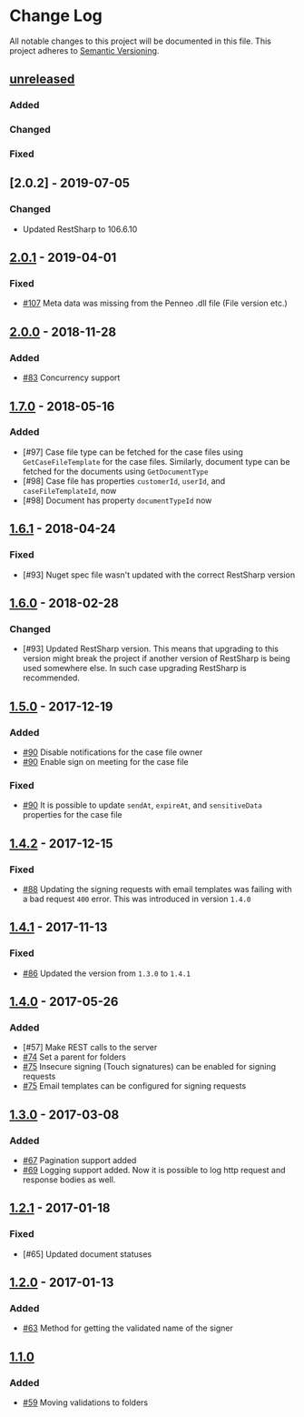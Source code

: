 # Change Log
All notable changes to this project will be documented in this file.
This project adheres to [Semantic Versioning](http://semver.org/).

## [unreleased]
### Added

### Changed

### Fixed


## [2.0.2] - 2019-07-05
### Changed
- Updated RestSharp to 106.6.10


## [2.0.1] - 2019-04-01
### Fixed
- [\#107] Meta data was missing from the Penneo .dll file (File version etc.)

## [2.0.0] - 2018-11-28
### Added
- [\#83] Concurrency support

## [1.7.0] - 2018-05-16
### Added
- [\#97] Case file type can be fetched for the case files using `GetCaseFileTemplate` for the case files. Similarly, document type can be fetched for the documents using `GetDocumentType`
- [\#98] Case file has properties `customerId`, `userId`, and `caseFileTemplateId`, now
- [\#98] Document has property `documentTypeId` now

## [1.6.1] - 2018-04-24
### Fixed
- [\#93] Nuget spec file wasn't updated with the correct RestSharp version

## [1.6.0] - 2018-02-28
### Changed
- [\#93] Updated RestSharp version. This means that upgrading to this version might break the project if another version of RestSharp is being used somewhere else. In such case upgrading RestSharp is recommended. 

## [1.5.0] - 2017-12-19
### Added
- [\#90] Disable notifications for the case file owner
- [\#90] Enable sign on meeting for the case file

### Fixed
- [\#90] It is possible to update `sendAt`, `expireAt`, and `sensitiveData` properties for the case file

## [1.4.2] - 2017-12-15
### Fixed
- [\#88] Updating the signing requests with email templates was failing with a bad request `400` error. This was introduced in version `1.4.0`

## [1.4.1] - 2017-11-13
### Fixed
- [\#86] Updated the version from `1.3.0` to `1.4.1`

## [1.4.0] - 2017-05-26
### Added
- [\#57] Make REST calls to the server
- [\#74] Set a parent for folders
- [\#75] Insecure signing (Touch signatures) can be enabled for signing requests
- [\#75] Email templates can be configured for signing requests

## [1.3.0] - 2017-03-08
### Added
- [\#67] Pagination support added
- [\#69] Logging support added. Now it is possible to log http request and response bodies as well.

## [1.2.1] - 2017-01-18
### Fixed
- [\#65] Updated document statuses

## [1.2.0] - 2017-01-13
### Added
- [\#63] Method for getting the validated name of the signer

## [1.1.0]
### Added
- [\#59] Moving validations to folders

[comment]: # (Build Comparison Links)

[unreleased]: https://github.com/Penneo/sdk-net/compare/2.0.1...HEAD
[2.0.1]:     https://github.com/Penneo/sdk-net/compare/2.0.0...2.0.1
[2.0.0]:     https://github.com/Penneo/sdk-net/compare/1.7.0...2.0.0
[1.7.0]:     https://github.com/Penneo/sdk-net/compare/1.6.1...1.7.0
[1.6.1]:     https://github.com/Penneo/sdk-net/compare/1.6.0...1.6.1
[1.6.0]:     https://github.com/Penneo/sdk-net/compare/1.5.0...1.6.0
[1.5.0]:     https://github.com/Penneo/sdk-net/compare/1.4.2...1.5.0
[1.4.2]:     https://github.com/Penneo/sdk-net/compare/1.4.1...1.4.2
[1.4.1]:     https://github.com/Penneo/sdk-net/compare/1.4.0...1.4.1
[1.4.0]:     https://github.com/Penneo/sdk-net/compare/1.3.0...1.4.0
[1.3.0]:     https://github.com/Penneo/sdk-net/compare/1.2.1...1.3.0
[1.2.1]:     https://github.com/Penneo/sdk-net/compare/1.2.0...1.2.1
[1.2.0]:     https://github.com/Penneo/sdk-net/compare/1.1.0...1.2.0
[1.1.0]:     https://github.com/Penneo/sdk-net/compare/1.0.23...1.1.0

[comment]: # (Issue Links)

[\#107]: https://github.com/Penneo/sdk-net/issues/107
[\#90]: https://github.com/Penneo/sdk-net/issues/90
[\#88]: https://github.com/Penneo/sdk-net/issues/88
[\#86]: https://github.com/Penneo/sdk-net/issues/86
[\#83]: https://github.com/Penneo/sdk-net/issues/83
[\#75]: https://github.com/Penneo/sdk-net/issues/75
[\#74]: https://github.com/Penneo/sdk-net/issues/74
[\#69]: https://github.com/Penneo/sdk-net/issues/69
[\#67]: https://github.com/Penneo/sdk-net/issues/67
[\#63]: https://github.com/Penneo/sdk-net/issues/63
[\#59]: https://github.com/Penneo/sdk-net/issues/59
